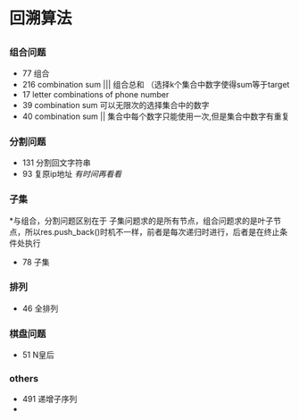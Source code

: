 # 回溯算法
##
### 组合问题
* 77 组合
* 216 combination sum ||| 组合总和 （选择k个集合中数字使得sum等于target
* 17 letter combinations of phone number
* 39 combination sum 可以无限次的选择集合中的数字
* 40 combination sum || 集合中每个数字只能使用一次,但是集合中数字有重复
### 分割问题
* 131 分割回文字符串
* 93 复原ip地址 *有时间再看看*

### 子集 
\*与组合，分割问题区别在于 子集问题求的是所有节点，组合问题求的是叶子节点，所以res.push_back()时机不一样，前者是每次递归时进行，后者是在终止条件处执行
* 78 子集 

### 排列
* 46 全排列

### 棋盘问题
* 51 N皇后

### others
* 491 递增子序列
* 